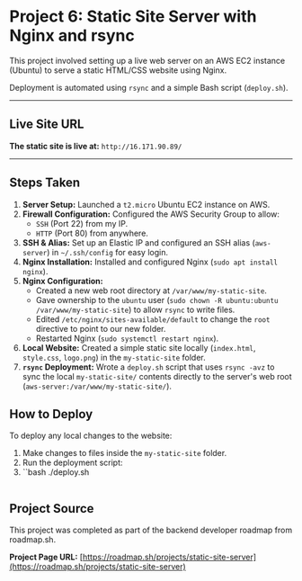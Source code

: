 # Project 6: Static Site Server with Nginx and rsync

This project involved setting up a live web server on an AWS EC2 instance (Ubuntu) to serve a static HTML/CSS website using Nginx.

Deployment is automated using `rsync` and a simple Bash script (`deploy.sh`).

---

## Live Site URL

**The static site is live at:** `http://16.171.90.89/`

---

## Steps Taken

1.  **Server Setup:** Launched a `t2.micro` Ubuntu EC2 instance on AWS.
2.  **Firewall Configuration:** Configured the AWS Security Group to allow:
    * `SSH` (Port 22) from my IP.
    * `HTTP` (Port 80) from anywhere.
3.  **SSH & Alias:** Set up an Elastic IP and configured an SSH alias (`aws-server`) in `~/.ssh/config` for easy login.
4.  **Nginx Installation:** Installed and configured Nginx (`sudo apt install nginx`).
5.  **Nginx Configuration:**
    * Created a new web root directory at `/var/www/my-static-site`.
    * Gave ownership to the `ubuntu` user (`sudo chown -R ubuntu:ubuntu /var/www/my-static-site`) to allow `rsync` to write files.
    * Edited `/etc/nginx/sites-available/default` to change the `root` directive to point to our new folder.
    * Restarted Nginx (`sudo systemctl restart nginx`).
6.  **Local Website:** Created a simple static site locally (`index.html`, `style.css`, `logo.png`) in the `my-static-site` folder.
7.  **`rsync` Deployment:** Wrote a `deploy.sh` script that uses `rsync -avz` to sync the local `my-static-site/` contents directly to the server's web root (`aws-server:/var/www/my-static-site/`).

## How to Deploy

To deploy any local changes to the website:

1.  Make changes to files inside the `my-static-site` folder.
2.  Run the deployment script:
3.  
    ``bash
    ./deploy.sh
    ```

## Project Source

This project was completed as part of the backend developer roadmap from roadmap.sh.

**Project Page URL:** [https://roadmap.sh/projects/static-site-server](https://roadmap.sh/projects/static-site-server)
